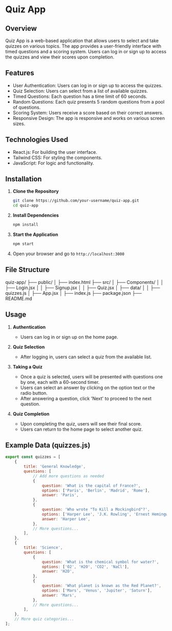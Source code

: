 # Quiz App

## Overview

Quiz App is a web-based application that allows users to select and take quizzes on various topics. The app provides a user-friendly interface with timed questions and a scoring system. Users can log in or sign up to access the quizzes and view their scores upon completion.

## Features

- User Authentication: Users can log in or sign up to access the quizzes.
- Quiz Selection: Users can select from a list of available quizzes.
- Timed Questions: Each question has a time limit of 60 seconds.
- Random Questions: Each quiz presents 5 random questions from a pool of questions.
- Scoring System: Users receive a score based on their correct answers.
- Responsive Design: The app is responsive and works on various screen sizes.

## Technologies Used

- React.js: For building the user interface.
- Tailwind CSS: For styling the components.
- JavaScript: For logic and functionality.

## Installation

1. **Clone the Repository**
    ```bash
    git clone https://github.com/your-username/quiz-app.git
    cd quiz-app
    ```

2. **Install Dependencies**
    ```bash
    npm install
    ```

3. **Start the Application**
    ```bash
    npm start
    ```

4. Open your browser and go to `http://localhost:3000`

## File Structure

quiz-app/
├── public/
│ ├── index.html
├── src/
│ ├── Components/
│ │ ├── Login.jsx
│ │ ├── Signup.jsx
│ │ ├── Quiz.jsx
│ ├── data/
│ │ ├── quizzes.js
│ ├── App.jsx
│ ├── index.js
├── package.json
├── README.md


## Usage

1. **Authentication**
   - Users can log in or sign up on the home page.

2. **Quiz Selection**
   - After logging in, users can select a quiz from the available list.

3. **Taking a Quiz**
   - Once a quiz is selected, users will be presented with questions one by one, each with a 60-second timer.
   - Users can select an answer by clicking on the option text or the radio button.
   - After answering a question, click 'Next' to proceed to the next question.

4. **Quiz Completion**
   - Upon completing the quiz, users will see their final score.
   - Users can return to the home page to select another quiz.

## Example Data (quizzes.js)

```javascript
export const quizzes = [
    {
        title: 'General Knowledge',
        questions: [
            // Add more questions as needed
            {
                question: 'What is the capital of France?',
                options: ['Paris', 'Berlin', 'Madrid', 'Rome'],
                answer: 'Paris',
            },
            {
                question: 'Who wrote "To Kill a Mockingbird"?',
                options: ['Harper Lee', 'J.K. Rowling', 'Ernest Hemingway', 'Mark Twain'],
                answer: 'Harper Lee',
            },
            // More questions...
        ],
    },
    {
        title: 'Science',
        questions: [
            {
                question: 'What is the chemical symbol for water?',
                options: ['O2', 'H2O', 'CO2', 'NaCl'],
                answer: 'H2O',
            },
            {
                question: 'What planet is known as the Red Planet?',
                options: ['Mars', 'Venus', 'Jupiter', 'Saturn'],
                answer: 'Mars',
            },
            // More questions...
        ],
    },
    // More quiz categories...
];
